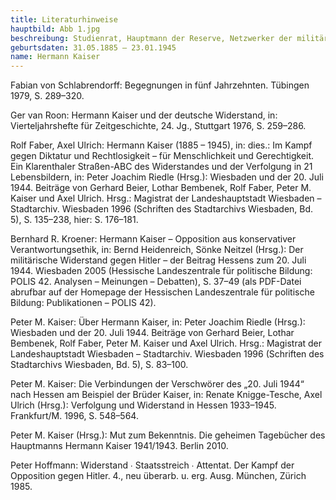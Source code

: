 ```yaml
---
title: Literaturhinweise
hauptbild: Abb 1.jpg
beschreibung: Studienrat, Hauptmann der Reserve, Netzwerker der militärisch-bürgerlichen Opposition, von den Verschwörern des „20. Juli“ als Kulturstaatssekretär vorgesehen
geburtsdaten: 31.05.1885 – 23.01.1945
name: Hermann Kaiser
---
```


Fabian von Schlabrendorff: Begegnungen in fünf Jahrzehnten. Tübingen
1979, S. 289–320.

Ger van Roon: Hermann Kaiser und der deutsche Widerstand, in:
Vierteljahrshefte für Zeitgeschichte, 24. Jg., Stuttgart 1976, S.
259–286.

Rolf Faber, Axel Ulrich: Hermann Kaiser (1885 – 1945), in: dies.: Im
Kampf gegen Diktatur und Rechtlosigkeit – für Menschlichkeit und
Gerechtigkeit. Ein Klarenthaler Straßen-ABC des Widerstandes und der
Verfolgung in 21 Lebensbildern, in: Peter Joachim Riedle (Hrsg.):
Wiesbaden und der 20. Juli 1944. Beiträge von Gerhard Beier, Lothar
Bembenek, Rolf Faber, Peter M. Kaiser und Axel Ulrich. Hrsg.: Magistrat
der Landeshauptstadt Wiesbaden – Stadtarchiv. Wiesbaden 1996 (Schriften
des Stadtarchivs Wiesbaden, Bd. 5), S. 135–238, hier: S. 176–181.

Bernhard R. Kroener: Hermann Kaiser – Opposition aus konservativer
Verantwortungsethik, in: Bernd Heidenreich, Sönke Neitzel (Hrsg.): Der
militärische Widerstand gegen Hitler – der Beitrag Hessens zum 20. Juli
1944. Wiesbaden 2005 (Hessische Landeszentrale für politische Bildung:
POLIS 42. Analysen – Meinungen – Debatten), S. 37–49 (als PDF-Datei
abrufbar auf der Homepage der Hessischen Landeszentrale für politische
Bildung: Publikationen – POLIS 42).

Peter M. Kaiser: Über Hermann Kaiser, in: Peter Joachim Riedle (Hrsg.):
Wiesbaden und der 20. Juli 1944. Beiträge von Gerhard Beier, Lothar
Bembenek, Rolf Faber, Peter M. Kaiser und Axel Ulrich. Hrsg.: Magistrat
der Landeshauptstadt Wiesbaden – Stadtarchiv. Wiesbaden 1996 (Schriften
des Stadtarchivs Wiesbaden, Bd. 5), S. 83–100.

Peter M. Kaiser: Die Verbindungen der Verschwörer des „20. Juli 1944“
nach Hessen am Beispiel der Brüder Kaiser, in: Renate Knigge-Tesche,
Axel Ulrich (Hrsg.): Verfolgung und Widerstand in Hessen 1933–1945.
Frankfurt/M. 1996, S. 548–564.

Peter M. Kaiser (Hrsg.): Mut zum Bekenntnis. Die geheimen Tagebücher des
Hauptmanns Hermann Kaiser 1941/1943. Berlin 2010.

Peter Hoffmann: Widerstand ∙ Staatsstreich ∙ Attentat. Der Kampf der
Opposition gegen Hitler. 4., neu überarb. u. erg. Ausg. München, Zürich
1985.
